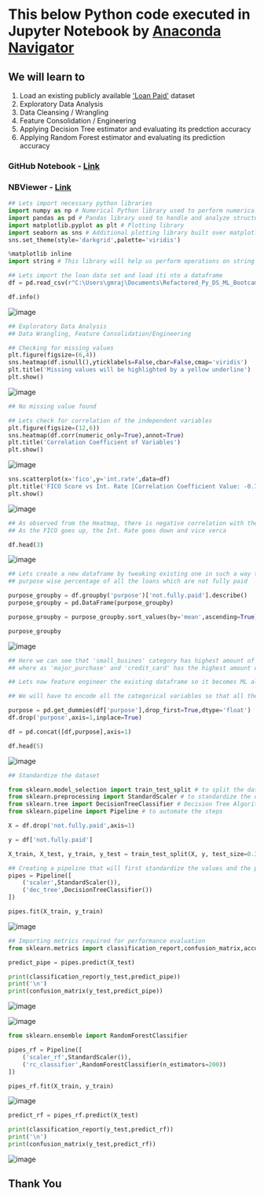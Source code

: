 # This below Python code executed in Jupyter Notebook by [Anaconda Navigator](https://www.google.com/url?sa=t&source=web&rct=j&opi=89978449&url=https://www.anaconda.com/products/navigator&ved=2ahUKEwiT5K_m_IuNAxWce_UHHVooNSwQFnoECBkQAQ&usg=AOvVaw2FiVm4Knmhe7xplbtYwLdO) 
## We will learn to 
  1. Load an existing publicly available ['Loan Paid'](https://github.com/gaurav-bhatt89/Datasets/blob/main/Loan_Data_DT_RF.csv) dataset
  2. Exploratory Data Analysis
  3. Data Cleansing / Wrangling
  4. Feature Consolidation / Engineering
  5. Applying Decision Tree estimator and evaluating its predction accuracy
  6. Applying Random Forest estimator and evaluating its prediction accuracy

### GitHub Notebook - [Link](https://github.com/gaurav-bhatt89/Scikit-learn/blob/main/Decision_Tree_and_Random_Forest_Loan_Dataset.ipynb)
### NBViewer - [Link](https://nbviewer.org/github/gaurav-bhatt89/Scikit-learn/blob/main/Decision_Tree%2BRandom_Forest_Loan_Dataset.ipynb)
```python
## Lets import necessary python libraries
import numpy as np # Numerical Python library used to perform numerical operations
import pandas as pd # Pandas library used to handle and analyze structured data
import matplotlib.pyplot as plt # Plotting library
import seaborn as sns # Additional plotting library built over matplotlib (better visuals)
sns.set_theme(style='darkgrid',palette='viridis')
```
```python
%matplotlib inline
import string # This library will help us perform operations on string values
```
```python
## Lets import the loan data set and load iti nto a dataframe 
df = pd.read_csv(r"C:\Users\gmraj\Documents\Refactored_Py_DS_ML_Bootcamp-master\15-Decision-Trees-and-Random-Forests\loan_data.csv")
```
```python
df.info()
```
![image](https://github.com/user-attachments/assets/9cb7bf6d-1ea2-4326-8fa5-38ce8067b950)
```python
## Exploratory Data Analysis
## Data Wrangling, Feature Consolidation/Engineering

## Checking for missing values
plt.figure(figsize=(6,4))
sns.heatmap(df.isnull(),yticklabels=False,cbar=False,cmap='viridis')
plt.title('Missing values will be highlighted by a yellow underline')
plt.show()
```
![image](https://github.com/user-attachments/assets/073a1d9f-b877-4f65-a9d9-878919b5abf0)
```python
## No missing value found

## Lets check for correlation of the independent variables
plt.figure(figsize=(12,6))
sns.heatmap(df.corr(numeric_only=True),annot=True)
plt.title('Correlation Coefficient of Variables')
plt.show()
```
![image](https://github.com/user-attachments/assets/7bec76ab-9132-414f-8d42-28fe3339cf4c)
```python
sns.scatterplot(x='fico',y='int.rate',data=df)
plt.title('FICO Score vs Int. Rate [Correlation Coefficient Value: -0.71]')
plt.show()
```
![image](https://github.com/user-attachments/assets/489b4a0e-b408-4e85-8007-ff8b7ed43d76)
```python
## As observed from the Heatmap, there is negative correlation with the coefficient value of -0.71 between FICO and Int. Rate
## As the FICO goes up, the Int. Rate goes down and vice verca

df.head(3)
```
![image](https://github.com/user-attachments/assets/7e81b61a-6511-4060-9497-5c9048e7f819)
```python
## Lets create a new dataframe by tweaking existing one in such a way that we obtain
## purpose wise percentage of all the loans which are not fully paid

purpose_groupby = df.groupby('purpose')['not.fully.paid'].describe()
purpose_groupby = pd.DataFrame(purpose_groupby)

purpose_groupby = purpose_groupby.sort_values(by='mean',ascending=True)

purpose_groupby
```
![image](https://github.com/user-attachments/assets/520bf965-25b3-469b-afb6-de0a202dfb9c)
```python
## Here we can see that 'small_busines' category has highest amount of loans which are not fully paid
## where as 'major_purchase' and 'credit_card' has the highest amount of loans which are fully paid

## Lets now feature engineer the existing dataframe so it becomes ML algorithm ready

## We will have to encode all the categorical variables so that all the data in the dataframe is in numerical values

purpose = pd.get_dummies(df['purpose'],drop_first=True,dtype='float')
df.drop('purpose',axis=1,inplace=True)

df = pd.concat([df,purpose],axis=1)

df.head(5)
```
![image](https://github.com/user-attachments/assets/938cf6b6-b654-4fc6-8252-6d71a7ccbe14)
```python
## Standardize the dataset

from sklearn.model_selection import train_test_split # to split the dataframe into a training and a testing set
from sklearn.preprocessing import StandardScaler # to standardize the dataframe values so that the values are standarized on a single x axis
from sklearn.tree import DecisionTreeClassifier # Decision Tree Algorithm (estimator)
from sklearn.pipeline import Pipeline # to automate the steps

X = df.drop('not.fully.paid',axis=1)

y = df['not.fully.paid']

X_train, X_test, y_train, y_test = train_test_split(X, y, test_size=0.33)

## Creating a pipeline that will first standardize the values and the pass them through the Decision Tree estimator
pipes = Pipeline([
    ('scaler',StandardScaler()),
    ('dec_tree',DecisionTreeClassifier())
])

pipes.fit(X_train, y_train)
```
![image](https://github.com/user-attachments/assets/03ffb8fd-05ae-4eac-94a7-361318430db8)
```python
## Importing metrics required for performance evaluation
from sklearn.metrics import classification_report,confusion_matrix,accuracy_score

predict_pipe = pipes.predict(X_test)

print(classification_report(y_test,predict_pipe))
print('\n')
print(confusion_matrix(y_test,predict_pipe))
```
![image](https://github.com/user-attachments/assets/eedb1454-0357-421b-af25-7e931df35ea1)

![image](https://github.com/user-attachments/assets/a013ab84-0e1d-499d-b5a4-600adc589589)
```python
from sklearn.ensemble import RandomForestClassifier

pipes_rf = Pipeline([
    ('scaler_rf',StandardScaler()),
    ('rc_classifier',RandomForestClassifier(n_estimators=200))
])

pipes_rf.fit(X_train, y_train)
```
![image](https://github.com/user-attachments/assets/e3c13023-fe46-4e9d-b6c4-50fc2404e215)
```python
predict_rf = pipes_rf.predict(X_test)

print(classification_report(y_test,predict_rf))
print('\n')
print(confusion_matrix(y_test,predict_rf))
```
![image](https://github.com/user-attachments/assets/85dbaa43-f56d-4281-bc24-c355408b9770)

## Thank You













